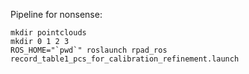 Pipeline for nonsense:

```
mkdir pointclouds
mkdir 0 1 2 3
ROS_HOME="`pwd`" roslaunch rpad_ros record_table1_pcs_for_calibration_refinement.launch
```

